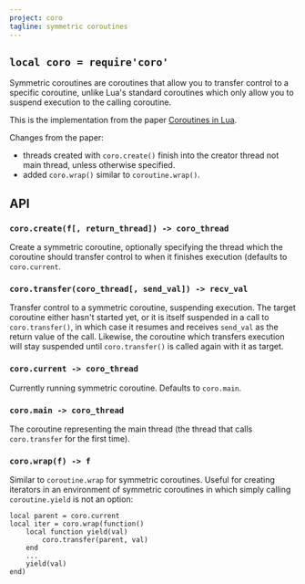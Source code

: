 ```yaml
---
project: coro
tagline: symmetric coroutines
---
```


## `local coro = require'coro'`

Symmetric coroutines are coroutines that allow you to transfer control to a specific coroutine, unlike Lua's standard coroutines which only allow you to suspend execution to the calling coroutine.

This is the implementation from the paper [Coroutines in Lua](http://www.inf.puc-rio.br/~roberto/docs/corosblp.pdf).

Changes from the paper:

 * threads created with `coro.create()` finish into the creator thread not main thread, unless otherwise specified.
 * added `coro.wrap()` similar to `coroutine.wrap()`.

## API

### `coro.create(f[, return_thread]) -> coro_thread`

Create a symmetric coroutine, optionally specifying the thread which the coroutine should transfer control to when it finishes execution (defaults to `coro.current`.

### `coro.transfer(coro_thread[, send_val]) -> recv_val`

Transfer control to a symmetric coroutine, suspending execution. The target coroutine either hasn't started yet, or it is itself suspended in a call to `coro.transfer()`, in which case it resumes and receives `send_val` as the return value of the call. Likewise, the coroutine which transfers execution will stay suspended until `coro.transfer()` is called again with it as target.

### `coro.current -> coro_thread`

Currently running symmetric coroutine. Defaults to `coro.main`.

### `coro.main -> coro_thread`

The coroutine representing the main thread (the thread that calls `coro.transfer` for the first time).

### `coro.wrap(f) -> f`

Similar to `coroutine.wrap` for symmetric coroutines. Useful for creating iterators in an environment of symmetric coroutines in which simply calling `coroutine.yield` is not an option:

~~~{.lua}
local parent = coro.current
local iter = coro.wrap(function()
	local function yield(val)
		coro.transfer(parent, val)
	end
	...
	yield(val)
end)
~~~
